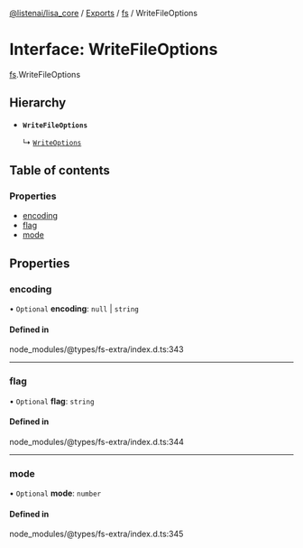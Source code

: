 [@listenai/lisa_core](../README.md) / [Exports](../modules.md) / [fs](../modules/fs.md) / WriteFileOptions

# Interface: WriteFileOptions

[fs](../modules/fs.md).WriteFileOptions

## Hierarchy

- **`WriteFileOptions`**

  ↳ [`WriteOptions`](fs.writeoptions.md)

## Table of contents

### Properties

- [encoding](fs.writefileoptions.md#encoding)
- [flag](fs.writefileoptions.md#flag)
- [mode](fs.writefileoptions.md#mode)

## Properties

### encoding

• `Optional` **encoding**: ``null`` \| `string`

#### Defined in

node_modules/@types/fs-extra/index.d.ts:343

___

### flag

• `Optional` **flag**: `string`

#### Defined in

node_modules/@types/fs-extra/index.d.ts:344

___

### mode

• `Optional` **mode**: `number`

#### Defined in

node_modules/@types/fs-extra/index.d.ts:345
